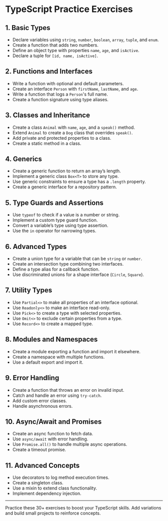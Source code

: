 # TypeScript Practice Exercises

## 1. Basic Types

- Declare variables using `string`, `number`, `boolean`, `array`, `tuple`, and `enum`.
- Create a function that adds two numbers.
- Define an object type with properties `name`, `age`, and `isActive`.
- Declare a tuple for `[id, name, isActive]`.

## 2. Functions and Interfaces

- Write a function with optional and default parameters.
- Create an interface `Person` with `firstName`, `lastName`, and `age`.
- Write a function that logs a `Person`'s full name.
- Create a function signature using type aliases.

## 3. Classes and Inheritance

- Create a class `Animal` with `name`, `age`, and a `speak()` method.
- Extend `Animal` to create a `Dog` class that overrides `speak()`.
- Add private and protected properties to a class.
- Create a static method in a class.

## 4. Generics

- Create a generic function to return an array’s length.
- Implement a generic class `Box<T>` to store any type.
- Use generic constraints to ensure a type has a `.length` property.
- Create a generic interface for a repository pattern.

## 5. Type Guards and Assertions

- Use `typeof` to check if a value is a number or string.
- Implement a custom type guard function.
- Convert a variable’s type using type assertion.
- Use the `in` operator for narrowing types.

## 6. Advanced Types

- Create a union type for a variable that can be `string` or `number`.
- Create an intersection type combining two interfaces.
- Define a type alias for a callback function.
- Use discriminated unions for a shape interface (`Circle`, `Square`).

## 7. Utility Types

- Use `Partial<>` to make all properties of an interface optional.
- Use `Readonly<>` to make an interface read-only.
- Use `Pick<>` to create a type with selected properties.
- Use `Omit<>` to exclude certain properties from a type.
- Use `Record<>` to create a mapped type.

## 8. Modules and Namespaces

- Create a module exporting a function and import it elsewhere.
- Create a namespace with multiple functions.
- Use a default export and import it.

## 9. Error Handling

- Create a function that throws an error on invalid input.
- Catch and handle an error using `try-catch`.
- Add custom error classes.
- Handle asynchronous errors.

## 10. Async/Await and Promises

- Create an async function to fetch data.
- Use `async/await` with error handling.
- Use `Promise.all()` to handle multiple async operations.
- Create a timeout promise.

## 11. Advanced Concepts

- Use decorators to log method execution times.
- Create a singleton class.
- Use a mixin to extend class functionality.
- Implement dependency injection.

---

Practice these 30+ exercises to boost your TypeScript skills. Add variations and build small projects to reinforce concepts.
